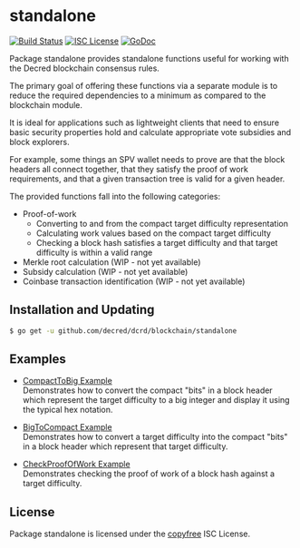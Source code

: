 standalone
==========

[![Build Status](https://img.shields.io/travis/decred/dcrd.svg)](https://travis-ci.org/decred/dcrd)
[![ISC License](https://img.shields.io/badge/license-ISC-blue.svg)](http://copyfree.org)
[![GoDoc](https://img.shields.io/badge/godoc-reference-blue.svg)](https://godoc.org/github.com/decred/dcrd/blockchain/standalone)

Package standalone provides standalone functions useful for working with the
Decred blockchain consensus rules.

The primary goal of offering these functions via a separate module is to reduce
the required dependencies to a minimum as compared to the blockchain module.

It is ideal for applications such as lightweight clients that need to ensure
basic security properties hold and calculate appropriate vote subsidies and
block explorers.

For example, some things an SPV wallet needs to prove are that the block headers
all connect together, that they satisfy the proof of work requirements, and that
a given transaction tree is valid for a given header.

The provided functions fall into the following categories:

- Proof-of-work
  - Converting to and from the compact target difficulty representation
  - Calculating work values based on the compact target difficulty
  - Checking a block hash satisfies a target difficulty and that target
    difficulty is within a valid range
- Merkle root calculation (WIP - not yet available)
- Subsidy calculation  (WIP - not yet available)
- Coinbase transaction identification (WIP - not yet available)

## Installation and Updating

```bash
$ go get -u github.com/decred/dcrd/blockchain/standalone
```

## Examples

* [CompactToBig Example](https://godoc.org/github.com/decred/dcrd/blockchain/standalone#example-CompactToBig)  
  Demonstrates how to convert the compact "bits" in a block header which
  represent the target difficulty to a big integer and display it using the
  typical hex notation.

* [BigToCompact Example](https://godoc.org/github.com/decred/dcrd/blockchain/standalone#example-BigToCompact)  
  Demonstrates how to convert a target difficulty into the compact "bits" in a
  block header which represent that target difficulty.

* [CheckProofOfWork Example](https://godoc.org/github.com/decred/dcrd/blockchain/standalone#example-CheckProofOfWork)  
  Demonstrates checking the proof of work of a block hash against
  a target difficulty.

## License

Package standalone is licensed under the [copyfree](http://copyfree.org) ISC
License.
